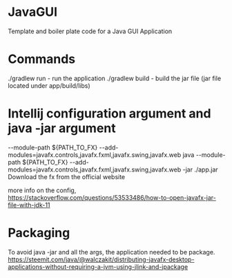 # JavaGUI
Template and boiler plate code for a Java GUI Application

# Commands 
./gradlew run - run the application
./gradlew build - build the jar file (jar file located under app/build/libs)

# Intellij configuration argument and java -jar argument
--module-path ${PATH_TO_FX} --add-modules=javafx.controls,javafx.fxml,javafx.swing,javafx.web
java --module-path ${PATH_TO_FX} --add-modules=javafx.controls,javafx.fxml,javafx.swing,javafx.web -jar ./app.jar
Download the fx from the official website

more info on the config, https://stackoverflow.com/questions/53533486/how-to-open-javafx-jar-file-with-jdk-11

# Packaging
To avoid java -jar and all the args, the application needed to be package.
https://steemit.com/java/@walczakit/distributing-javafx-desktop-applications-without-requiring-a-jvm-using-jlink-and-jpackage